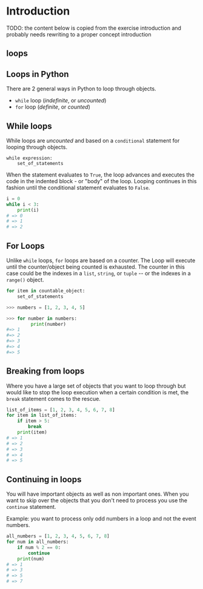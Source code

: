 # Introduction

TODO: the content below is copied from the exercise introduction and probably needs rewriting to a proper concept introduction

## loops

## Loops in Python

There are 2 general ways in Python to loop through objects.

- `while` loop (_indefinite_, or _uncounted_)
- `for` loop (_definite_, or _counted_)

## While loops

While loops are _uncounted_ and based on a `conditional` statement for looping through objects.

```
while expression:
    set_of_statements
```

When the statement evaluates to `True`, the loop advances and executes the code in the indented block - or "body" of the loop. Looping continues in this fashion until the conditional statement evaluates to `False`.

```python
i = 0
while i < 3:
    print(i)
# => 0
# => 1
# => 2
```

## For Loops

Unlike `while` loops, `for` loops are based on a counter. The Loop will execute until the counter/object being counted is exhausted. The counter in this case could be the indexes in a `list`, `string`, or `tuple` -- or the indexes in a `range()` object.

```python
for item in countable_object:
    set_of_statements
```

```python
>>> numbers = [1, 2, 3, 4, 5]

>>> for number in numbers:
         print(number)
#=> 1
#=> 2
#=> 3
#=> 4
#=> 5
```

## Breaking from loops

Where you have a large set of objects that you want to loop through but would like to stop the loop execution when a certain condition is met, the `break` statement comes to the rescue.

```python
list_of_items = [1, 2, 3, 4, 5, 6, 7, 8]
for item in list_of_items:
    if item > 5:
        break
    print(item)
# => 1
# => 2
# => 3
# => 4
# => 5
```

## Continuing in loops

You will have important objects as well as non important ones. When you want to skip over the objects that you don't need to process you use the `continue` statement.

Example: you want to process only odd numbers in a loop and not the event numbers.

```python
all_numbers = [1, 2, 3, 4, 5, 6, 7, 8]
for num in all_numbers:
    if num % 2 == 0:
        continue
    print(num)
# => 1
# => 3
# => 5
# => 7
```
